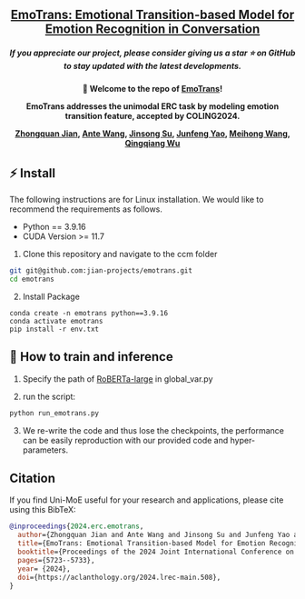 
<h2 align="center"> <a href="https://aclanthology.org/2024.lrec-main.508/">EmoTrans: Emotional Transition-based Model for Emotion Recognition in Conversation</a></h2>
<h5 align="center"> If you appreciate our project, please consider giving us a star ⭐ on GitHub to stay updated with the latest developments.  </h2>

<h4 align="center">

🚀 Welcome to the repo of [**EmoTrans**](https://github.com/jian-projects/emotrans)!

EmoTrans addresses the unimodal ERC task by modeling emotion transition feature, accepted by COLING2024.

<!-- [![🤗Hugging Face](https://img.shields.io/badge/🤗Hugging_Face-Uni_MoE-yellow)](https://huggingface.co/Uni-MoE) -->
<!-- [![Project Page](https://img.shields.io/badge/Project_Page-Uni_MoE-blue)](https://uni-moe.github.io/) -->
<!-- [![Demo](https://img.shields.io/badge/Demo-Local-orange)](https://github.com/HITsz-TMG/UMOE-Scaling-Unified-Multimodal-LLMs/tree/master?tab=readme-ov-file#-demo-video)  -->
<!-- [![Paper](https://img.shields.io/badge/Paper-arxiv-yellow)](https://arxiv.org/abs/2405.11273) -->

[Zhongquan Jian](https://scholar.google.com/citations?user=C1PWVBUAAAAJ&hl=zh-CN), [Ante Wang](https://scholar.google.com/citations?user=xmwanZcAAAAJ&hl=zh-CN), [Jinsong Su](https://scholar.google.com/citations?user=w6qCk3sAAAAJ&hl=zh-CN), [Junfeng Yao](https://scholar.google.com/citations?hl=zh-CN&user=Szz3hSMAAAAJ), [Meihong Wang](https://dblp.uni-trier.de/pid/99/3203.html), [Qingqiang Wu](https://dblp.uni-trier.de/pid/130/0742.html)
</h4>

<!-- ## 🌟 Structure

The model architecture of Uni-MoE is shown below. Three training stages contain: 1) Utilize pairs from different modalities and languages to build connectors that map these elements to a unified language space, establishing a foundation for multimodal understanding; 2) Develop modality-specific experts using cross-modal data to ensure deep understanding, preparing for a cohesive multi-expert model; 3) Incorporate multiple trained experts into LLMs and refine the unified multimodal model using the LoRA technique on mixed multimodal data.

<div align=center><img src="https://github.com/HITsz-TMG/UMOE-Scaling-Unified-Multimodal-LLMs/blob/master/model.png" height="100%" width="75%"/></div> -->

## ⚡️ Install

The following instructions are for Linux installation.
We would like to recommend the requirements as follows.
* Python == 3.9.16
* CUDA Version >= 11.7

1. Clone this repository and navigate to the ccm folder
```bash
git git@github.com:jian-projects/emotrans.git
cd emotrans
```

2. Install Package
```Shell
conda create -n emotrans python==3.9.16
conda activate emotrans
pip install -r env.txt
```

## 🌈 How to train and inference

1. Specify the path of [RoBERTa-large](https://huggingface.co/FacebookAI/roberta-large) in global_var.py

2. run the script:
```bash
python run_emotrans.py
```

3. We re-write the code and thus lose the checkpoints, the performance can be easily reproduction with our provided code and hyper-parameters.

## Citation

If you find Uni-MoE useful for your research and applications, please cite using this BibTeX:
```bibtex
@inproceedings{2024.erc.emotrans,
  author={Zhongquan Jian and Ante Wang and Jinsong Su and Junfeng Yao and Meihong Wang and Qingqiang Wu},
  title={EmoTrans: Emotional Transition-based Model for Emotion Recognition in Conversation},
  booktitle={Proceedings of the 2024 Joint International Conference on Computational Linguistics, Language Resources and Evaluation},
  pages={5723--5733},
  year= {2024},
  doi={https://aclanthology.org/2024.lrec-main.508},
}
```